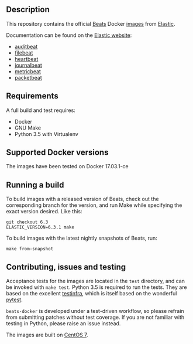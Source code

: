 ## Description

This repository contains the official [Beats][beats] Docker [images](https://hub.docker.com/r/elastic/filebeat) from
[Elastic][elastic].

Documentation can be found on the [Elastic website][elastic]:

* [auditbeat][auditbeat]
* [filebeat][filebeat]
* [heartbeat][heartbeat]
* [journalbeat][journalbeat]
* [metricbeat][metricbeat]
* [packetbeat][packetbeat]

[beats]: https://www.elastic.co/products/beats
[elastic]: https://www.elastic.co/
[auditbeat]: https://www.elastic.co/guide/en/beats/auditbeat/current/running-on-docker.html
[filebeat]: https://www.elastic.co/guide/en/beats/filebeat/current/running-on-docker.html
[heartbeat]: https://www.elastic.co/guide/en/beats/heartbeat/current/running-on-docker.html
[journalbeat]: https://www.elastic.co/guide/en/beats/journalbeat/current/running-on-docker.html
[metricbeat]: https://www.elastic.co/guide/en/beats/metricbeat/current/running-on-docker.html
[packetbeat]: https://www.elastic.co/guide/en/beats/packetbeat/current/running-on-docker.html

## Requirements
A full build and test requires:
* Docker
* GNU Make
* Python 3.5 with Virtualenv

## Supported Docker versions

The images have been tested on Docker 17.03.1-ce

## Running a build
To build images with a released version of Beats, check out the corresponding
branch for the version, and run Make while specifying the exact version desired.
Like this:
```
git checkout 6.3
ELASTIC_VERSION=6.3.1 make
```

To build images with the latest nightly snapshots of Beats, run:
```
make from-snapshot
```

## Contributing, issues and testing

Acceptance tests for the images are located in the `test` directory,
and can be invoked with `make test`. Python 3.5 is required to run the
tests. They are based on the
excellent [testinfra](http://testinfra.readthedocs.io/en/latest/),
which is itself based on
the wonderful [pytest](http://doc.pytest.org/en/latest/).

`beats-docker` is developed under a test-driven
workflow, so please refrain from submitting patches without test
coverage. If you are not familiar with testing in Python, please
raise an issue instead.

The images are built on [CentOS 7][centos-7].

[centos-7]: https://github.com/CentOS/sig-cloud-instance-images/blob/50281d86d6ed5c61975971150adfd0ede86423bb/docker/Dockerfile
